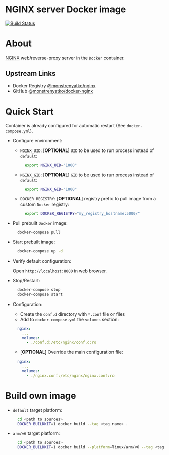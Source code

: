 NGINX server Docker image
=========================

[![Build Status](https://travis-ci.org/monstrenyatko/docker-nginx.svg?branch=master)](https://travis-ci.org/monstrenyatko/docker-nginx)


About
=====

[NGINX](https://www.nginx.com) web/reverse-proxy server in the `Docker` container.

Upstream Links
--------------
* Docker Registry @[monstrenyatko/nginx](https://hub.docker.com/r/monstrenyatko/nginx/)
* GitHub @[monstrenyatko/docker-nginx](https://github.com/monstrenyatko/docker-nginx)


Quick Start
===========

Container is already configured for automatic restart (See `docker-compose.yml`).

* Configure environment:

  - `NGINX_UID`: [**OPTIONAL**] `UID` to be used to run process instead of `default`:

    ```sh
      export NGINX_UID="1000"
    ```
  - `NGINX_GID`: [**OPTIONAL**] `GID` to be used to run process instead of `default`:

    ```sh
      export NGINX_GID="1000"
    ```
  - `DOCKER_REGISTRY`: [**OPTIONAL**] registry prefix to pull image from a custom `Docker` registry:

    ```sh
      export DOCKER_REGISTRY="my_registry_hostname:5000/"
    ```
* Pull prebuilt `Docker` image:

  ```sh
    docker-compose pull
  ```
* Start prebuilt image:

  ```sh
    docker-compose up -d
  ```
* Verify default configuration:

  Open `http://localhost:8000` in web browser.

* Stop/Restart:

  ```sh
    docker-compose stop
    docker-compose start
  ```
* Configuration:

  - Create the `conf.d` directory with `*.conf` file or files
  - Add to `docker-compose.yml` the `volumes` section:
  ```yaml
    nginx:
      ...
      volumes:
        - ./conf.d:/etc/nginx/conf.d:ro
  ```
  - [**OPTIONAL**] Override the main configuration file:
  ```yaml
    nginx:
      ...
      volumes:
        - ./nginx.conf:/etc/nginx/nginx.conf:ro
  ```

Build own image
===============

* `default` target platform:

  ```sh
    cd <path to sources>
    DOCKER_BUILDKIT=1 docker build --tag <tag name> .
  ```
* `arm/v6` target platform:

  ```sh
    cd <path to sources>
    DOCKER_BUILDKIT=1 docker build --platform=linux/arm/v6 --tag <tag name> .
  ```
